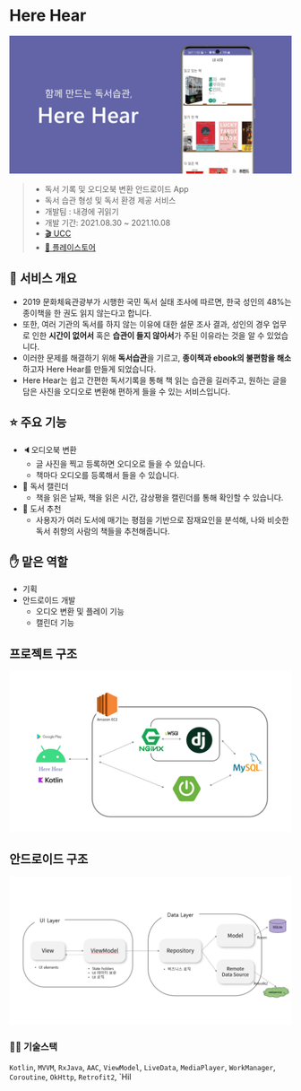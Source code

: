 # Here Hear

![herehear](README.assets/herehear.png)

> - 독서 기록 및 오디오북 변환 안드로이드 App
>- 독서 습관 형성 및 독서 환경 제공 서비스
> - 개발팀 : 내경에 귀읽기
>- 개발 기간: 2021.08.30 ~ 2021.10.08
> - [:clapper: UCC](https://youtu.be/drAe9w6C9G0)
>- [:link: 플레이스토어](https://play.google.com/store/apps/details?id=com.ssafy.herehear )



## :memo: 서비스 개요

- 2019 문화체육관광부가 시행한 국민 독서 실태 조사에 따르면, 한국 성인의 48%는 종이책을 한 권도 읽지 않는다고 합니다.
- 또한, 여러 기관의 독서를 하지 않는 이유에 대한 설문 조사 결과, 성인의 경우 업무로 인한 **시간이 없어서** 혹은 **습관이 들지 않아서**가 주된 이유라는 것을 알 수 있었습니다.
- 이러한 문제를 해결하기 위해 **독서습관**을 기르고, **종이책과 ebook의 불편함을 해소**하고자 Here Hear를 만들게 되었습니다.
- Here Hear는 쉽고 간편한 독서기록을 통해 책 읽는 습관을 길러주고, 원하는 글을 담은 사진을 오디오로 변환해 편하게 들을 수 있는 서비스입니다. 



## :star: 주요 기능

- :speaker:오디오북 변환
  - 글 사진을 찍고 등록하면 오디오로 들을 수 있습니다.
  - 책마다 오디오를 등록해서 들을 수 있습니다.
- :calendar: 독서 캘린더
  - 책을 읽은 날짜, 책을 읽은 시간, 감상평을 캘린더를 통해 확인할 수 있습니다.
- :book: 도서 추천
  - 사용자가 여러 도서에 매기는 평점을 기반으로 잠재요인을 분석해, 나와 비슷한 독서 취향의 사람의 책들을 추천해줍니다.



## ✋ 맡은 역할

- 기획
- 안드로이드 개발
  - 오디오 변환 및 플레이 기능
  - 캘린더 기능



## 프로젝트 구조

![image-20220424231921859](README.assets/image-20220424231921859.png)



## 안드로이드 구조

![image-20220424232036135](README.assets/image-20220424232036135.png)

### :man_technologist: 기술스택

`Kotlin`, `MVVM`, `RxJava`, `AAC`, `ViewModel`, `LiveData`, `MediaPlayer`, `WorkManager`, `Coroutine`, `OkHttp`, `Retrofit2`, `Hil
